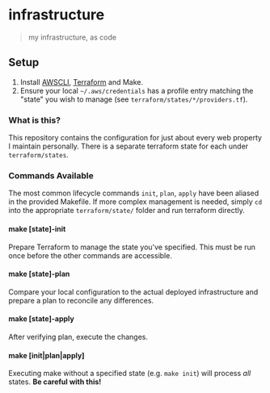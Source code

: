 # infrastructure
> my infrastructure, as code

## Setup
1. Install [AWSCLI], [Terraform] and Make.
2. Ensure your local `~/.aws/credentials` has a profile entry matching the
   "state" you wish to manage (see `terraform/states/*/providers.tf`).

### What is this?
This repository contains the configuration for just about every web property
I maintain personally. There is a separate terraform state for each under `terraform/states`.

### Commands Available
The most common lifecycle commands `init`, `plan`, `apply` have been aliased in
the provided Makefile. If more complex management is needed, simply `cd` into
the appropriate `terraform/state/` folder and run terraform directly.

#### make [state]-init
Prepare Terraform to manage the state you've specified. This must be run once
before the other commands are accessible.

#### make [state]-plan
Compare your local configuration to the actual deployed infrastructure and
prepare a plan to reconcile any differences.

#### make [state]-apply
After verifying plan, execute the changes.

#### make [init|plan|apply]
Executing make without a specified state (e.g. `make init`) will process *all*
states. **Be careful with this!**

[AWSCLI]: http://docs.aws.amazon.com/cli/latest/userguide/installing.html
[Terraform]: https://www.terraform.io/downloads.html
